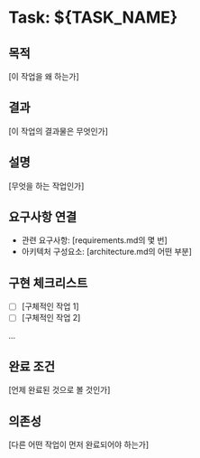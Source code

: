 # Task: ${TASK_NAME}

## 목적

[이 작업을 왜 하는가]

## 결과

[이 작업의 결과물은 무엇인가]

## 설명

[무엇을 하는 작업인가]

## 요구사항 연결

- 관련 요구사항: [requirements.md의 몇 번]
- 아키텍처 구성요소: [architecture.md의 어떤 부분]

## 구현 체크리스트

- [ ] [구체적인 작업 1]
- [ ] [구체적인 작업 2]

...

## 완료 조건

[언제 완료된 것으로 볼 것인가]

## 의존성

[다른 어떤 작업이 먼저 완료되어야 하는가]

<!--
작성 가이드:
- 목적과 결과는 한 문장으로 명확하게 작성
- 요구사항과 아키텍처 문서와의 연결을 명시
- 체크리스트는 구체적이고 실행 가능한 항목들로 구성
- 완료 조건은 측정 가능하고 명확하게 정의
- 의존성은 다른 작업과의 순서 관계를 명확히 표시
-->